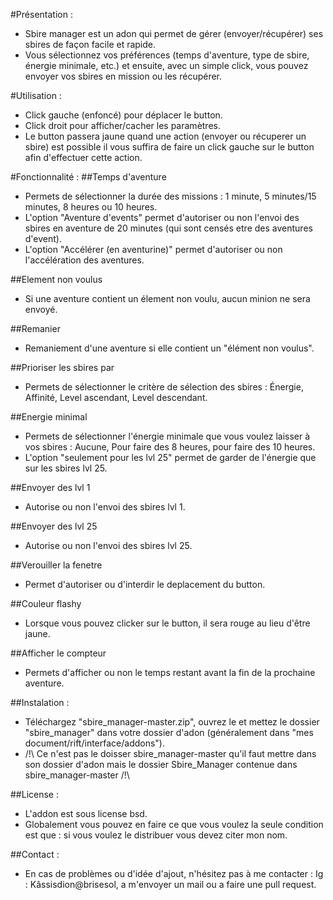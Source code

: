 #Présentation :
* Sbire manager est un adon qui permet de gérer (envoyer/récupérer) ses sbires de façon facile et rapide.
* Vous sélectionnez vos préférences (temps d'aventure, type de sbire, énergie minimale, etc.) et ensuite, avec un simple click, vous pouvez envoyer vos sbires en mission ou les récupérer.

#Utilisation :
* Click gauche (enfoncé) pour déplacer le button.
* Click droit pour afficher/cacher les paramètres.
* Le button passera jaune quand une action (envoyer ou récuperer un sbire) est possible il vous suffira de faire un click gauche sur le button afin d'effectuer cette action.

#Fonctionnalité :
##Temps d'aventure
* Permets de sélectionner la durée des missions : 1 minute, 5 minutes/15 minutes, 8 heures ou 10 heures.
* L'option "Aventure d'events" permet d'autoriser ou non l'envoi des sbires en aventure de 20 minutes (qui sont censés etre des aventures d'event).
* L'option "Accélérer (en aventurine)" permet d'autoriser ou non l'accélération des aventures.

##Element non voulus
* Si une aventure contient un élement non voulu, aucun minion ne sera envoyé.

##Remanier
* Remaniement d'une aventure si elle contient un "élément non voulus".

##Prioriser les sbires par
* Permets de sélectionner le critère de sélection des sbires : Énergie, Affinité, Level ascendant, Level descendant.

##Energie minimal
* Permets de sélectionner l'énergie minimale que vous voulez laisser à vos sbires : Aucune, Pour faire des 8 heures, pour faire des 10 heures.
* L'option "seulement pour les lvl 25" permet de garder de l'énergie que sur les sbires lvl 25.

##Envoyer des lvl 1
* Autorise ou non l'envoi des sbires lvl 1.

##Envoyer des lvl 25
* Autorise ou non l'envoi des sbires lvl 25.

##Verouiller la fenetre
* Permet d'autoriser ou d'interdir le deplacement du button.

##Couleur flashy
* Lorsque vous pouvez clicker sur le button, il sera rouge au lieu d'être jaune.

##Afficher le compteur
* Permets d'afficher ou non le temps restant avant la fin de la prochaine aventure.

##Instalation : 
* Téléchargez "sbire_manager-master.zip", ouvrez le et mettez le dossier "sbire_manager" dans votre dossier d'adon (généralement dans "mes document/rift/interface/addons").
* /!\ Ce n'est pas le doisser sbire_manager-master qu'il faut mettre dans son dossier d'adon mais le dossier Sbire_Manager contenue dans sbire_manager-master /!\

##License : 
* L'addon est sous license bsd.
* Globalement vous pouvez en faire ce que vous voulez la seule condition est que : si vous voulez le distribuer vous devez citer mon nom.

##Contact :
* En cas de problèmes ou d'idée d'ajout, n'hésitez pas à me contacter : Ig : Kâssisdion@brisesol, a m'envoyer un mail ou a faire une pull request.
